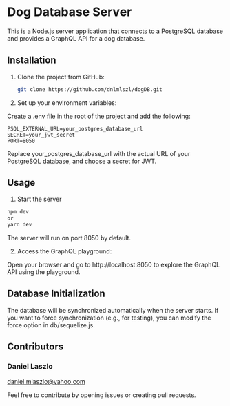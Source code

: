 # Dog Database Server

This is a Node.js server application that connects to a PostgreSQL database and provides a GraphQL API for a dog database.

## Installation

1. Clone the project from GitHub:

   ```bash
   git clone https://github.com/dnlmlszl/dogDB.git

   ```

2. Set up your environment variables:

Create a .env file in the root of the project and add the following:

```env
PSQL_EXTERNAL_URL=your_postgres_database_url
SECRET=your_jwt_secret
PORT=8050
```

Replace your_postgres_database_url with the actual URL of your PostgreSQL database, and choose a secret for JWT.

## Usage

1. Start the server

```bash
npm dev
or
yarn dev
```

The server will run on port 8050 by default.

2. Access the GraphQL playground:

Open your browser and go to http://localhost:8050 to explore the GraphQL API using the playground.

## Database Initialization

The database will be synchronized automatically when the server starts. If you want to force synchronization (e.g., for testing), you can modify the force option in db/sequelize.js.

## Contributors

### Daniel Laszlo

daniel.mlaszlo@yahoo.com

Feel free to contribute by opening issues or creating pull requests.

